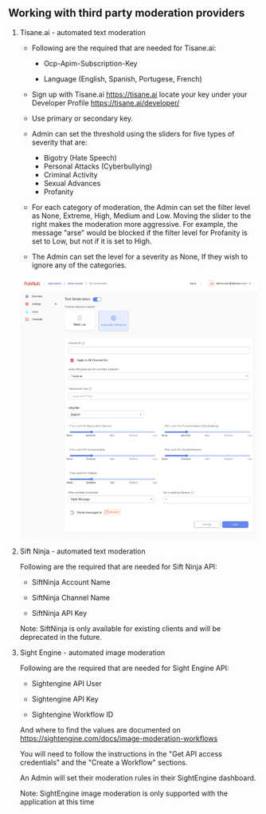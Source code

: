 ## Working with third party moderation providers

1. Tisane.ai - automated text moderation

   - Following are the required that are needed for Tisane.ai:

     - Ocp-Apim-Subscription-Key

     - Language (English, Spanish, Portugese, French)

   - Sign up with Tisane.ai https://tisane.ai locate your key under your Developer Profile https://tisane.ai/developer/

   - Use primary or secondary key.

   - Admin can set the threshold using the sliders for five types of severity that are:

     - Bigotry (Hate Speech)
     - Personal Attacks (Cyberbullying)
     - Criminal Activity
     - Sexual Advances
     - Profanity

   - For each category of moderation, the Admin can set the filter level as None, Extreme, High, Medium and Low. Moving the slider to the right makes the moderation more aggressive. For example, the message "arse" would be blocked if the filter level for Profanity is set to Low, but not if it is set to High.

   - The Admin can set the level for a severity as None, If they wish to ignore any of the categories.

   ![alt text](public/readme/tisane.png)

2. Sift Ninja - automated text moderation

   Following are the required that are needed for Sift Ninja API:

   - SiftNinja Account Name

   - SiftNinja Channel Name

   - SiftNinja API Key

   Note: SiftNinja is only available for existing clients and will be deprecated in the future.

3. Sight Engine - automated image moderation

   Following are the required that are needed for Sight Engine API:

   - Sightengine API User

   - Sightengine API Key

   - Sightengine Workflow ID

   And where to find the values are documented on https://sightengine.com/docs/image-moderation-workflows

   You will need to follow the instructions in the "Get API access credentials" and the "Create a Workflow" sections.

   An Admin will set their moderation rules in their SightEngine dashboard.

   Note: SightEngine image moderation is only supported with the application at this time
